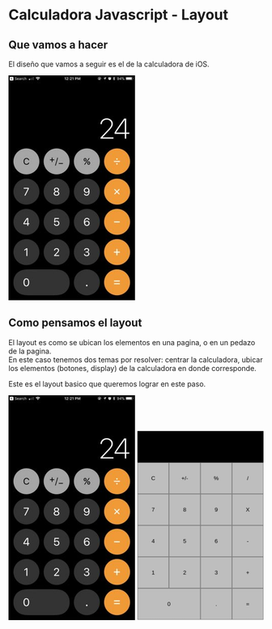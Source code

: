 # Calculadora Javascript - Layout

## Que vamos a hacer

El diseño que vamos a seguir es el de la calculadora de iOS.


![Calculadora iOS](./assets/calculadora.jpg)


## Como pensamos el layout

El layout es como se ubican los elementos en una pagina, o en un pedazo de la pagina.   
En este caso tenemos dos temas por resolver: centrar la calculadora, ubicar los elementos (botones, display) de la calculadora en donde corresponde.

Este es el layout basico que queremos lograr en este paso.

![Calculadora iOS](./assets/calculadora.jpg)
![Layout](./assets/layout.png)